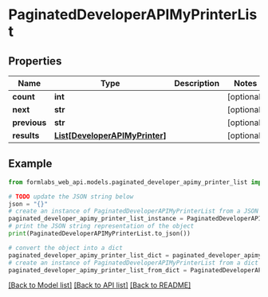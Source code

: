 # PaginatedDeveloperAPIMyPrinterList


## Properties

Name | Type | Description | Notes
------------ | ------------- | ------------- | -------------
**count** | **int** |  | [optional] 
**next** | **str** |  | [optional] 
**previous** | **str** |  | [optional] 
**results** | [**List[DeveloperAPIMyPrinter]**](DeveloperAPIMyPrinter.md) |  | [optional] 

## Example

```python
from formlabs_web_api.models.paginated_developer_apimy_printer_list import PaginatedDeveloperAPIMyPrinterList

# TODO update the JSON string below
json = "{}"
# create an instance of PaginatedDeveloperAPIMyPrinterList from a JSON string
paginated_developer_apimy_printer_list_instance = PaginatedDeveloperAPIMyPrinterList.from_json(json)
# print the JSON string representation of the object
print(PaginatedDeveloperAPIMyPrinterList.to_json())

# convert the object into a dict
paginated_developer_apimy_printer_list_dict = paginated_developer_apimy_printer_list_instance.to_dict()
# create an instance of PaginatedDeveloperAPIMyPrinterList from a dict
paginated_developer_apimy_printer_list_from_dict = PaginatedDeveloperAPIMyPrinterList.from_dict(paginated_developer_apimy_printer_list_dict)
```
[[Back to Model list]](../README.md#documentation-for-models) [[Back to API list]](../README.md#documentation-for-api-endpoints) [[Back to README]](../README.md)


